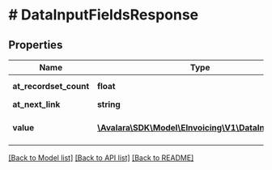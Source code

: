 # # DataInputFieldsResponse

## Properties

Name | Type | Description | Notes
------------ | ------------- | ------------- | -------------
**at_recordset_count** | **float** | Total count of results | [optional]
**at_next_link** | **string** |  | [optional]
**value** | [**\Avalara\\SDK\Model\\EInvoicing\\V1\DataInputField[]**](DataInputField.md) | Array of Data Input Fields | [optional]

[[Back to Model list]](../../../README.md#models) [[Back to API list]](../../../README.md#endpoints) [[Back to README]](../../../README.md)
